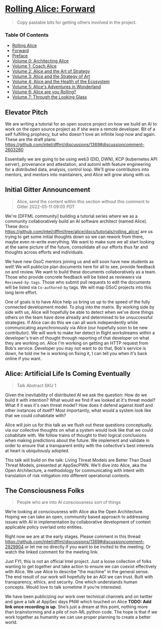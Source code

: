 # [Rolling Alice: Forward](https://github.com/intel/dffml/blob/alice/docs/tutorials/rolling_alice/0000_forward.md)

> Copy pastable bits for getting others involved in the project.

### Table Of Contents

- [Rolling Alice](README.md)
- [Forward](0000_forward.md)
- [Preface](0000_preface.md)
- [Volume 0: Architecting Alice](0000_architecting_alice)
- [Volume 1: Coach Alice](0001_coach_alice)
- [Volume 2: Alice and the Art of Strategy](0002_alice_and_the_art_of_strategy)
- [Volume 3: Alice and the Strategy of Art](0003_alice_and_the_strategy_of_art)
- [Volume 4: Alice and the Health of the Ecosystem](0004_alice_and_the_health_of_the_ecosystem)
- [Volume 5: Alice's Adventures in Wonderland](0005_alices_adventures_in_wonderland)
- [Volume 6: Alice are you Rolling?](0006_alice_are_you_rolling)
- [Volume 7: Through the Looking Glass](0007_through_the_looking_glass)

## Elevator Pitch

We are writing a tutorial for an open source project on how we build an AI to work on the open source project as if she were a remote developer. Bit of a self fulfilling prophecy, but who doesn't love an infinite loop now and again. These are the draft plans: https://github.com/intel/dffml/discussions/1369#discussioncomment-2603280

Essentially we are going to be using web3 (DID, DWN), KCP (kubernetes API server), provenance and attestation, and automl with feature engineering for a distributed data, analysis, control loop. We'll grow contributors into mentors, and mentors into maintainers, and Alice will grow along with us.

## Initial Gitter Announcement

> Alice, send the content within this section without this comment to Gitter 2022-05-11 09:00 PDT

We're [DFFML community] building a tutorial series where we as a community collaboratively build an AI software architect (named Alice). These docs https://github.com/intel/dffml/tree/alice/docs/tutorials/rolling_alice/ are us trying to get some initial thoughts down so we can rework from there, maybe even re-write everything. We want to make sure we all start looking at the same picture of the future, consolidate all our efforts thus far and thoughts across efforts and individuals.

We have new GsoC mentors joining us and will soon have new students as well! We will publicize plan documents here for all to see, provide feedback on and review. We want to build these documents collaboratively as a team. Those who provide concrete feedback will be listed as reviewers via `Reviewed-by-tags`. Those who submit pull requests to edit the documents will be listed via `Co-authored-by` tags. We will map GSoC projects into this long term effort.

One of goals is to have Alice help us bring us up to the speed of the fully connected development model. To plug into the matrix. By working side by side with us, Alice will hopefully be able to detect when we've done things others on the team have done already and determined to be unsuccessful strategies. If Alice can do this we can all work independently while communicating asynchronously via Alice (our hopefully soon to be new contributor). We will work to make her detect in flight workstreams within a developer's train of thought through reporting of that developer on what they are working on. Alice I'm working on getting an HTTP request from Bob's service. Developer you may not want to do that, Bob's service is down, he told me he is working on fixing it, I can tell you when it's back online if you want.

## Alice: Artificial Life Is Coming Eventually

> Talk Abstract SKU 1

Given the inevitability of distributed AI we ask the question: How do we build it with intention? What would we find if we looked at it's threat model? What if it was it's own threat model? How does it defend against itself and other instances of itself? Most importantly, what would a system look like that we could cohabitate with?

Alice will join us for this talk as we flush out these questions conceptually. via our collective thoughts on what a system would look like that we could cohabitate with. We follow trains of thought to their logical conclusions when making predictions about the future. We implement and validate in order to ensure that a transparent entity with the collective's best interests at heart is ubiquitously adopted.

This talk will build on the talk: Living Threat Models are Better Than Dead Threat Models, presented at AppSecPWN. We'll dive into Alice, aka the Open Architecture, a methodology for communicating with intent with translation of risk mitigation into different operational contexts.

## The Consciousness Folks

> People who are into AI consciousness sort of things

We’re looking at consciousness with Alice aka the Open Architecture. Hoping we can take an open, community based approach to addressing issues with AI in implementation by collaborative development of context applicable policy overlaid onto entities.

Right now we are at the early stages. Please comment in this thread https://github.com/intel/dffml/discussions/1369#discussioncomment-2929904 or let me no directly if you want to be invited to the meeting. Or watch the linked comment for the meeting link.

Just FYI, this is not an official Intel project. Just a loose collection of folks wanting to get together and take action to ensure we can coexist effectively with Alice. We use Alice to describe "the machine" in the general sense. The end result of our work will hopefully be an AGI we can trust. Built with transparency, ethics, and security. One which understands human concepts. Would love to talk sometime if you’re interested.

We have been publicizing our work over technical channels and on twitter and gave a talk at AppSec days PNW which touched on Alice **TODO: Add link once recording is up**. She’s just a dream at this point, nothing more than brainstorming and a pile of non-ML python code. The hope is that if we work together as humanity we can use proper planning to create a better world.
